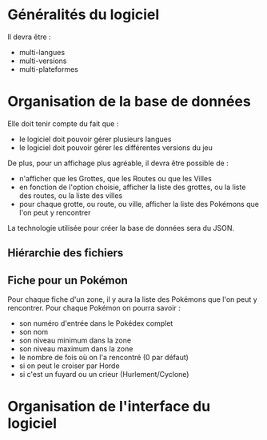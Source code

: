 # Généralités du logiciel

Il devra être :
* multi-langues
* multi-versions
* multi-plateformes

# Organisation de la base de données

Elle doit tenir compte du fait que :
* le logiciel doit pouvoir gérer plusieurs langues
* le logiciel doit pouvoir gérer les différentes versions du jeu

De plus, pour un affichage plus agréable, il devra être possible de :
* n'afficher que les Grottes, que les Routes ou que les Villes
* en fonction de l'option choisie, afficher la liste des grottes, ou la liste des routes, ou la liste des villes
* pour chaque grotte, ou route, ou ville, afficher la liste des Pokémons que l'on peut y rencontrer

La technologie utilisée pour créer la base de données sera du JSON.

## Hiérarchie des fichiers

## Fiche pour un Pokémon

Pour chaque fiche d'un zone, il y aura la liste des Pokémons que l'on peut y rencontrer. Pour chaque Pokémon on pourra savoir :
* son numéro d'entrée dans le Pokédex complet
* son nom
* son niveau minimum dans la zone
* son niveau maximum dans la zone
* le nombre de fois où on l'a rencontré (0 par défaut)
* si on peut le croiser par Horde
* si c'est un fuyard ou un crieur (Hurlement/Cyclone)

# Organisation de l'interface du logiciel
